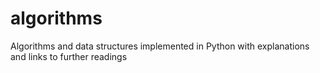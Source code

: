 # algorithms
Algorithms and data structures implemented in Python with explanations and links to further readings

